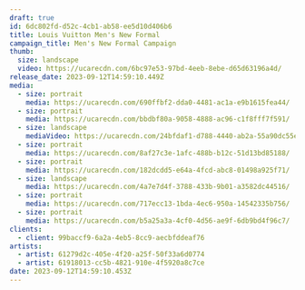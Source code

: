 ```yaml
---
draft: true
id: 6dc802fd-d52c-4cb1-ab58-ee5d10d406b6
title: Louis Vuitton Men's New Formal
campaign_title: Men's New Formal Campaign
thumb:
  size: landscape
  video: https://ucarecdn.com/6bc97e53-97bd-4eeb-8ebe-d65d63196a4d/
release_date: 2023-09-12T14:59:10.449Z
media:
  - size: portrait
    media: https://ucarecdn.com/690ffbf2-dda0-4481-ac1a-e9b1615fea44/
  - size: portrait
    media: https://ucarecdn.com/bbdbf80a-9058-4888-ac96-c1f8fff7f591/
  - size: landscape
    mediaVideo: https://ucarecdn.com/24bfdaf1-d788-4440-ab2a-55a90dc55e97/
  - size: portrait
    media: https://ucarecdn.com/8af27c3e-1afc-488b-b12c-51d13bd85188/
  - size: portrait
    media: https://ucarecdn.com/182dcdd5-e64a-4fcd-abc8-01498a925f71/
  - size: landscape
    media: https://ucarecdn.com/4a7e7d4f-3788-433b-9b01-a3582dc44516/
  - size: portrait
    media: https://ucarecdn.com/717ecc13-1bda-4ec6-950a-14542335b756/
  - size: portrait
    media: https://ucarecdn.com/b5a25a3a-4cf0-4d56-ae9f-6db9bd4f96c7/
clients:
  - client: 99baccf9-6a2a-4eb5-8cc9-aecbfddeaf76
artists:
  - artist: 61279d2c-405e-4f20-a25f-50f33a6d0774
  - artist: 61918013-cc5b-4821-910e-4f5920a8c7ce
date: 2023-09-12T14:59:10.453Z
---
```

